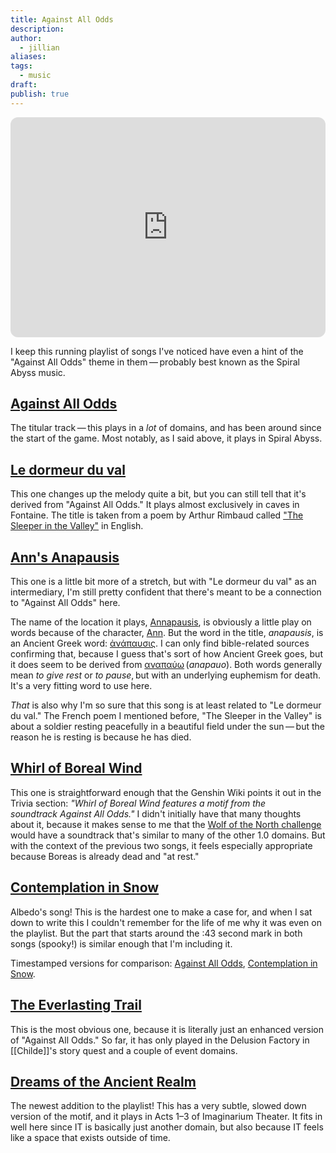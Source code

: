 ```yaml
---
title: Against All Odds
description: 
author:
  - jillian
aliases: 
tags:
  - music
draft: 
publish: true
---
```

<iframe style="border-radius:12px" src="https://open.spotify.com/embed/playlist/2knO4nCtSOCLChleqofu9w?utm_source=generator" width="100%" height="352" frameBorder="0" allowfullscreen="" allow="autoplay; clipboard-write; encrypted-media; fullscreen; picture-in-picture" loading="lazy"></iframe>

I keep this running playlist of songs I've noticed have even a hint of the "Against All Odds" theme in them — probably best known as the Spiral Abyss music. 

## [Against All Odds](https://genshin-impact.fandom.com/wiki/Against_All_Odds)
The titular track — this plays in a *lot* of domains, and has been around since the start of the game. Most notably, as I said above, it plays in Spiral Abyss.

## [Le dormeur du val](https://genshin-impact.fandom.com/wiki/Le_dormeur_du_val)
This one changes up the melody quite a bit, but you can still tell that it's derived from "Against All Odds." It plays almost exclusively in caves in Fontaine. The title is taken from a poem by Arthur Rimbaud called ["The Sleeper in the Valley"](https://allpoetry.com/the-sleeper-in-the-valley) in English. 

## [Ann's Anapausis](https://genshin-impact.fandom.com/wiki/Ann's_Anapausis)
This one is a little bit more of a stretch, but with "Le dormeur du val" as an intermediary, I'm still pretty confident that there's meant to be a connection to "Against All Odds" here. 

The name of the location it plays, [Annapausis](https://genshin-impact.fandom.com/wiki/Annapausis), is obviously a little play on words because of the character, [Ann](https://genshin-impact.fandom.com/wiki/Ann). But the word in the title, *anapausis*, is an Ancient Greek word: [ἀνάπαυσις](https://biblehub.com/greek/372.htm). I can only find bible-related sources confirming that, because I guess that's sort of how Ancient Greek goes, but it does seem to be derived from [αναπαύω](https://en.wiktionary.org/wiki/%CE%B1%CE%BD%CE%B1%CF%80%CE%B1%CF%8D%CF%89) (*anapauo*). Both words generally mean *to give rest* or *to pause*, but with an underlying euphemism for death. It's a very fitting word to use here.

*That* is also why I'm so sure that this song is at least related to "Le dormeur du val." The French poem I mentioned before, "The Sleeper in the Valley" is about a soldier resting peacefully in a beautiful field under the sun — but the reason he is resting is because he has died.

## [Whirl of Boreal Wind](https://genshin-impact.fandom.com/wiki/Whirl_of_Boreal_Wind)
This one is straightforward enough that the Genshin Wiki points it out in the Trivia section: *"Whirl of Boreal Wind features a motif from the soundtrack Against All Odds."* I didn't initially have that many thoughts about it, because it makes sense to me that the [Wolf of the North challenge](https://genshin-impact.fandom.com/wiki/Andrius) would have a soundtrack that's similar to many of the other 1.0 domains. But with the context of the previous two songs, it feels especially appropriate because Boreas is already dead and "at rest."

## [Contemplation in Snow](https://genshin-impact.fandom.com/wiki/Contemplation_in_Snow)
Albedo's song! This is the hardest one to make a case for, and when I sat down to write this I couldn't remember for the life of me why it was even on the playlist. But the part that starts around the :43 second mark in both songs (spooky!) is similar enough that I'm including it.

Timestamped versions for comparison: [Against All Odds](https://youtu.be/hgEIVSL8xVY?si=cVfqnDb-p79E41l7&t=43), [Contemplation in Snow](https://youtu.be/GCnIxGuC740?si=8olpu1nNJwf9sXeW&t=43).

## [The Everlasting Trail](https://genshin-impact.fandom.com/wiki/The_Everlasting_Trail)
This is the most obvious one, because it is literally just an enhanced version of "Against All Odds." So far, it has only played in the Delusion Factory in [[Childe]]'s story quest and a couple of event domains.

## [Dreams of the Ancient Realm](https://genshin-impact.fandom.com/wiki/Dreams_of_the_Ancient_Realm)
The newest addition to the playlist! This has a very subtle, slowed down version of the motif, and it plays in Acts 1–3 of Imaginarium Theater. It fits in well here since IT is basically just another domain, but also because IT feels like a space that exists outside of time. 